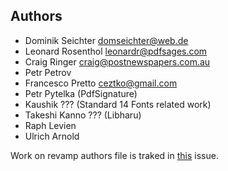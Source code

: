 ## Authors

* Dominik Seichter <domseichter@web.de>
* Leonard Rosenthol <leonardr@pdfsages.com>
* Craig Ringer <craig@postnewspapers.com.au>
* Petr Petrov
* Francesco Pretto <ceztko@gmail.com>
* Petr Pytelka (PdfSignature)
* Kaushik ??? (Standard 14 Fonts related work)
* Takeshi Kanno ??? (Libharu)
* Raph Levien
* Ulrich Arnold

Work on revamp authors file is traked in [this](https://github.com/podofo/podofo/issues/26) issue.
